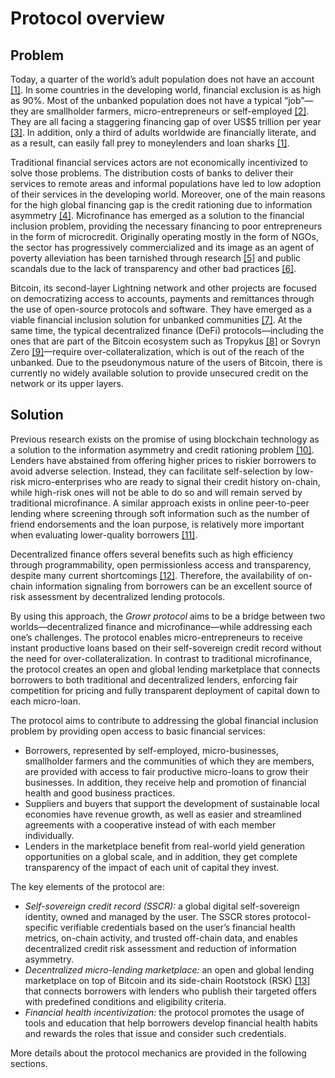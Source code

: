 # Protocol overview

## Problem

Today, a quarter of the world’s adult population does not have an account [[1]](#ref1). In some countries in the developing world, financial exclusion is as high as 90%. Most of the unbanked population does not have a typical “job”—they are smallholder farmers, micro-entrepreneurs or self-employed [[2]](#bookmark=id.t60acdvb1a1s). They are all facing a staggering financing gap of over US$5 trillion per year [[3]](#bookmark=id.zb1wngbhfl3j). In addition, only a third of adults worldwide are financially literate, and as a result, can easily fall prey to moneylenders and loan sharks [[1]](#bookmark=id.bfrz3agnh7dk).

Traditional financial services actors are not economically incentivized to solve those problems. The distribution costs of banks to deliver their services to remote areas and informal populations have led to low adoption of their services in the developing world. Moreover, one of the main reasons for the high global financing gap is the credit rationing due to information asymmetry [[4]](#bookmark=id.4hli6wam7ywa). Microfinance has emerged as a solution to the financial inclusion problem, providing the necessary financing to poor entrepreneurs in the form of microcredit. Originally operating mostly in the form of NGOs, the sector has progressively commercialized and its image as an agent of poverty alleviation has been tarnished through research [[5]](#bookmark=id.9l1qiem2c68u) and public scandals due to the lack of transparency and other bad practices [[6]](#bookmark=id.xvjl6ajilywm).

Bitcoin, its second-layer Lightning network and other projects are focused on democratizing access to accounts, payments and remittances through the use of open-source protocols and software. They have emerged as a viable financial inclusion solution for unbanked communities [[7]](#bookmark=id.3hmckpk728yb). At the same time, the typical decentralized finance (DeFi) protocols—including the ones that are part of the Bitcoin ecosystem such as Tropykus [[8]](#bookmark=id.lsirj56u4q03) or Sovryn Zero [[9]](#bookmark=id.br7l6xhssmuh)—require over-collateralization, which is out of the reach of the unbanked. Due to the pseudonymous nature of the users of Bitcoin, there is currently no widely available solution to provide unsecured credit on the network or its upper layers.


## Solution

Previous research exists on the promise of using blockchain technology as a solution to the information asymmetry and credit rationing problem [[10]](#bookmark=id.l3piqohtidr4). Lenders have abstained from offering higher prices to riskier borrowers to avoid adverse selection. Instead, they can facilitate self-selection by low-risk micro-enterprises who are ready to signal their credit history on-chain, while high-risk ones will not be able to do so and will remain served by traditional microfinance. A similar approach exists in online peer-to-peer lending where screening through soft information such as the number of friend endorsements and the loan purpose, is relatively more important when evaluating lower-quality borrowers [[11]](#bookmark=id.1jw74478exu5).

Decentralized finance offers several benefits such as high efficiency through programmability, open permissionless access and transparency, despite many current shortcomings [[12]](#bookmark=id.tk1wki9kuvwj). Therefore, the availability of on-chain information signaling from borrowers can be an excellent source of risk assessment by decentralized lending protocols.

By using this approach, the _Growr protocol_ aims to be a bridge between two worlds—decentralized finance and microfinance—while addressing each one’s challenges. The protocol enables micro-entrepreneurs to receive instant productive loans based on their self-sovereign credit record without the need for over-collateralization. In contrast to traditional microfinance, the protocol creates an open and global lending marketplace that connects borrowers to both traditional and decentralized lenders, enforcing fair competition for pricing and fully transparent deployment of capital down to each micro-loan.

The protocol aims to contribute to addressing the global financial inclusion problem by providing open access to basic financial services:



* Borrowers, represented by self-employed, micro-businesses, smallholder farmers and the communities of which they are members, are provided with access to fair productive micro-loans to grow their businesses. In addition, they receive help and promotion of financial health and good business practices.
* Suppliers and buyers that support the development of sustainable local economies have revenue growth, as well as easier and streamlined agreements with a cooperative instead of with each member individually.
* Lenders in the marketplace benefit from real-world yield generation opportunities on a global scale, and in addition, they get complete transparency of the impact of each unit of capital they invest.

The key elements of the protocol are:


* _Self-sovereign credit record (SSCR):_ a global digital self-sovereign identity, owned and managed by the user. The SSCR stores protocol-specific verifiable credentials based on the user’s financial health metrics, on-chain activity, and trusted off-chain data, and enables decentralized credit risk assessment and reduction of information asymmetry.
* _Decentralized micro-lending marketplace:_ an open and global lending marketplace on top of Bitcoin and its side-chain Rootstock (RSK) [[13]](#bookmark=id.g3kb6c4k2ufd) that connects borrowers with lenders who publish their targeted offers with predefined conditions and eligibility criteria.
* _Financial health incentivization:_ the protocol promotes the usage of tools and education that help borrowers develop financial health habits and rewards the roles that issue and consider such credentials.

More details about the protocol mechanics are provided in the following sections.

